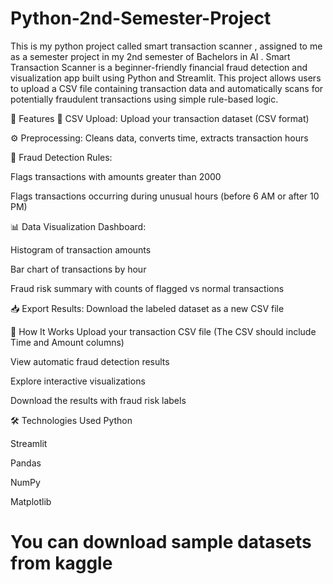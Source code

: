 # Python-2nd-Semester-Project
This is my python project called smart transaction scanner , assigned to me as a semester project in my 2nd semester of Bachelors in AI . 
Smart Transaction Scanner is a beginner-friendly financial fraud detection and visualization app built using Python and Streamlit. This project allows users to upload a CSV file containing transaction data and automatically scans for potentially fraudulent transactions using simple rule-based logic.

🚀 Features
📂 CSV Upload: Upload your transaction dataset (CSV format)

⚙️ Preprocessing: Cleans data, converts time, extracts transaction hours

🧠 Fraud Detection Rules:

Flags transactions with amounts greater than 2000

Flags transactions occurring during unusual hours (before 6 AM or after 10 PM)

📊 Data Visualization Dashboard:

Histogram of transaction amounts

Bar chart of transactions by hour

Fraud risk summary with counts of flagged vs normal transactions

📥 Export Results: Download the labeled dataset as a new CSV file

📌 How It Works
Upload your transaction CSV file
(The CSV should include Time and Amount columns)

View automatic fraud detection results

Explore interactive visualizations

Download the results with fraud risk labels

🛠️ Technologies Used
Python

Streamlit

Pandas

NumPy

Matplotlib

# You can download sample datasets from kaggle 
